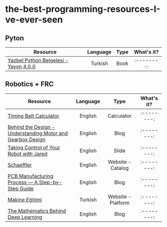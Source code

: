 # the-best-programming-resources-I-ve-ever-seen

## **Pyton**

| Resource                                                                                                                                                               | Language | Type       | What's it? |
| -------------                                                                                                                                                          |:--------:| :--------: | :--------: |
| [Yazbel Python Belgelesi - Yayım 4.0.0](https://python-istihza.yazbel.com/YazbelPythonProgramlamaDiliBelgeleri.pdf)                                                    |Turkish   | Book       | :--------: |

## **Robotics + FRC**

| Resource                                                                                                                                                               | Language | Type               | What's it? |
| -------------                                                                                                                                                          |:--------:| :--------:         | :--------: |
| [Timing Belt Calculator](https://www.bbman.com/belt-length-calculator/)                                                                                                |English   | Calculator         | :--------: |
| [Behind the Design - Understanding Motor and Gearbox Design](https://blog.thebluealliance.com/2013/06/24/behind-the-design-understanding-motor-and-gearbox-design/)    |English   | Blog               | :--------: |
| [Taking Control of Your Robot with Jared](https://www.team254.com/documents/control/)                                                                                  |English   | Slide              | :--------: |
| [Schaeffler](https://medias.schaeffler.de)                                                                                                                             |English   | Website - Catalog  | :--------: |
| [PCB Manufacturing Process — A Step-by-Step Guide](https://www.pcbcart.com/article/content/PCB-manufacturing-process.html)                                             |English   | Blog               | :--------: |
| [Makine Eğitimi](https://www.makinaegitimi.com/)                                                                                                                       |Turkish   | Website - Platform | :--------: |
| [The Mathematics Behind Deep Learning](https://towardsdatascience.com/the-mathematics-behind-deep-learning-f6c35a0fe077)                                               |English   | Blog               | :--------: |
